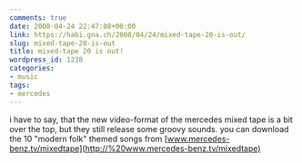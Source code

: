 ```yaml
---
comments: true
date: 2008-04-24 22:47:08+00:00
link: https://habi.gna.ch/2008/04/24/mixed-tape-20-is-out/
slug: mixed-tape-20-is-out
title: mixed-tape 20 is out!
wordpress_id: 1238
categories:
- music
tags:
- mercedes
---
```


i have to say, that the new video-format of the mercedes mixed tape is a bit over the top, but they still release some groovy sounds. you can download the 10 "modern folk" themed songs from [www.mercedes-benz.tv/mixedtape](http://%20www.mercedes-benz.tv/mixedtape)



